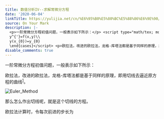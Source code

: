 ```yaml
---
title: 数值分析IV--求解常微分方程
date: '2020-06-04'
linkTitle: https://yulijia.net/cn/%E6%95%B0%E5%80%BC%E5%88%86%E6%9E%90/2020/06/04/solving-ordinary-differential-equations.html
source: On Your Mark
description: |-
  <p>一阶常微分方程初值问题，一般表示如下所示：</p> <script type="math/tex; mode=display">\begin{cases}
  y^{'}=f(x,y)\\
  y(x_{0})=y_{0}
  \end{cases}</script> <p>欧拉法，改进的欧拉法，龙格-库塔法都是基于同样的原理，即用切线<script type="math/tex">y^{'}=f(x,y)</script>去逼近原方程的曲线<script type="math/tex">y=f(x)</script><sup id="fnref:1"><a href="#fn:1" class="footnote">1</a></sup>。</p> <p><img src="https://upload.wikimedia.org/wikipedia/commons/thumb/a/ae/Euler_method.png/220px-Euler_method.png" alt="Euler_Method" /></p> <p>那么怎么作出切线呢，<script type="math/tex">y^{'}=f(x,y)</script>就是这个切线的方程。</p> <p>欧拉法计算时，令每次前进的步长为<script ...
disable_comments: true
---
```

<p>一阶常微分方程初值问题，一般表示如下所示：</p> <script type="math/tex; mode=display">\begin{cases}
y^{'}=f(x,y)\\
y(x_{0})=y_{0}
\end{cases}</script> <p>欧拉法，改进的欧拉法，龙格-库塔法都是基于同样的原理，即用切线<script type="math/tex">y^{'}=f(x,y)</script>去逼近原方程的曲线<script type="math/tex">y=f(x)</script><sup id="fnref:1"><a href="#fn:1" class="footnote">1</a></sup>。</p> <p><img src="https://upload.wikimedia.org/wikipedia/commons/thumb/a/ae/Euler_method.png/220px-Euler_method.png" alt="Euler_Method" /></p> <p>那么怎么作出切线呢，<script type="math/tex">y^{'}=f(x,y)</script>就是这个切线的方程。</p> <p>欧拉法计算时，令每次前进的步长为<script ...